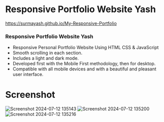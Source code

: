 # Responsive Portfolio Website Yash
https://surmayash.github.io/My-Responsive-Portfolio
### Responsive Portfolio Website Yash
- Responsive Personal Portfolio Website Using HTML CSS & JavaScript
- Smooth scrolling in each section.
- Includes a light and dark mode.
- Developed first with the Mobile First methodology, then for desktop.
- Compatible with all mobile devices and with a beautiful and pleasant user interface.
# Screenshot
![Screenshot 2024-07-12 135143](https://github.com/user-attachments/assets/23d26021-7dd8-4cc5-9f85-cc64fef3b0e3)
![Screenshot 2024-07-12 135200](https://github.com/user-attachments/assets/b7d7164e-c8df-4e09-b7d7-5869cce68426)
![Screenshot 2024-07-12 135216](https://github.com/user-attachments/assets/696936bb-830d-4f14-acaa-2978ad7c0cae)
